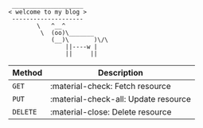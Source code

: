 ```shell
 ____________________
< welcome to my blog >
 --------------------
        \   ^__^
         \  (oo)\_______
            (__)\       )\/\
                ||----w |
                ||     ||
```

| Method      | Description                          |
| ----------- | ------------------------------------ |
| `GET`       | :material-check:     Fetch resource  |
| `PUT`       | :material-check-all: Update resource |
| `DELETE`    | :material-close:     Delete resource |
